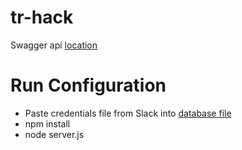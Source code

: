 # tr-hack

Swagger api [location](./config/swagger.json)


# Run Configuration

* Paste credentials file from Slack into [database file](./services/database.js)
* npm install
* node server.js
